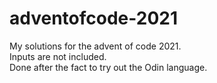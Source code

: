 # adventofcode-2021
My solutions for the advent of code 2021.  
Inputs are not included.  
Done after the fact to try out the Odin language.  
